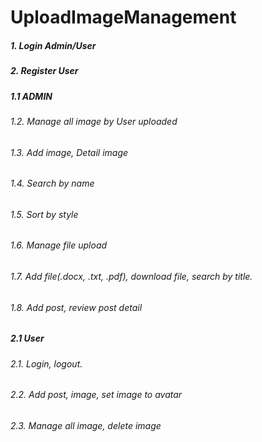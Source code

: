 # UploadImageManagement
##### 1. Login Admin/User
##### 2. Register User
##### 1.1 ADMIN
###### 1.2. Manage all image by User uploaded
###### 1.3. Add image, Detail image
###### 1.4. Search by name
###### 1.5. Sort by style 
###### 1.6. Manage file upload
###### 1.7. Add file(.docx, .txt, .pdf), download file, search by title.
###### 1.8. Add post, review post detail
##### 2.1 User
###### 2.1. Login, logout.
###### 2.2. Add post, image, set image to avatar
###### 2.3. Manage all image, delete image
